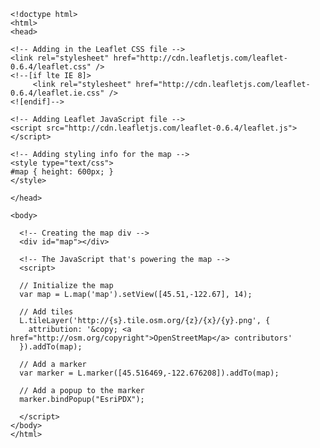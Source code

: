     <!doctype html>
    <html>
    <head>
    
    <!-- Adding in the Leaflet CSS file -->
    <link rel="stylesheet" href="http://cdn.leafletjs.com/leaflet-0.6.4/leaflet.css" />
    <!--[if lte IE 8]>
         <link rel="stylesheet" href="http://cdn.leafletjs.com/leaflet-0.6.4/leaflet.ie.css" />
    <![endif]-->

    <!-- Adding Leaflet JavaScript file -->
    <script src="http://cdn.leafletjs.com/leaflet-0.6.4/leaflet.js"></script>

    <!-- Adding styling info for the map -->
    <style type="text/css">
    #map { height: 600px; }
    </style>

    </head>

    <body>

      <!-- Creating the map div -->
      <div id="map"></div>

      <!-- The JavaScript that's powering the map -->
      <script>

      // Initialize the map
      var map = L.map('map').setView([45.51,-122.67], 14);

      // Add tiles
      L.tileLayer('http://{s}.tile.osm.org/{z}/{x}/{y}.png', {
        attribution: '&copy; <a href="http://osm.org/copyright">OpenStreetMap</a> contributors'
      }).addTo(map);

      // Add a marker
      var marker = L.marker([45.516469,-122.676208]).addTo(map);

      // Add a popup to the marker
      marker.bindPopup("EsriPDX");

      </script>
    </body>
    </html>